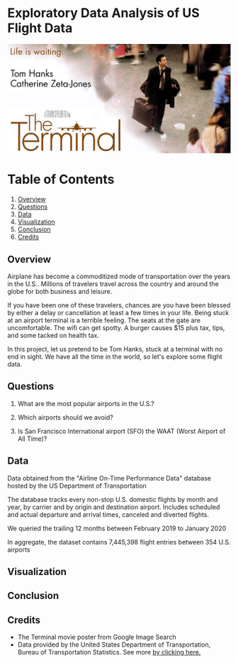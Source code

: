 # Exploratory Data Analysis of US Flight Data

![the_terminal_poster](/img/the_terminal_poster.jpg)

# Table of Contents
1. [Overview](#overview)
2. [Questions](#questions)
3. [Data](#Data)
4. [Visualization](#visualization)
5. [Conclusion](#conclusion)
6. [Credits](#credits)

## **Overview**
Airplane has become a commoditized mode of transportation over the years in the U.S.. Millions of travelers travel across the country and around the globe for both business and leisure.

If you have been one of these travelers, chances are you have been blessed by either a delay or cancellation at least a few times in your life. Being stuck at an airport terminal is a terrible feeling. The seats at the gate are uncomfortable. The wifi can get spotty. A burger causes $15 plus tax, tips, and some tacked on health tax.

In this project, let us pretend to be Tom Hanks, stuck at a terminal with no end in sight. We have all the time in the world, so let's explore some flight data.

## **Questions**
1. What are the most popular airports in the U.S.?

2. Which airports should we avoid?

3. Is San Francisco International airport (SFO) the WAAT (Worst Airport of All Time)?

## **Data**

Data obtained from the "Airline On-Time Performance Data" database hosted by the US Department of Transportation

The database tracks every non-stop U.S. domestic flights by month and year, by carrier and by origin and destination airport. Includes scheduled and actual departure and arrival times, canceled and diverted flights.

We queried the trailing 12 months between February 2019 to January 2020

In aggregate, the dataset contains 7,445,398 flight entries between 354 U.S. airports

## **Visualization**


## **Conclusion**

## **Credits**
- The Terminal movie poster from Google Image Search
- Data provided by the United States Department of Transportation, Bureau of Transportation Statistics. See more [by clicking here.](https://www.transtats.bts.gov/tables.asp?Table_ID=236&SYS_Table_Name=T_ONTIME_REPORTING)
